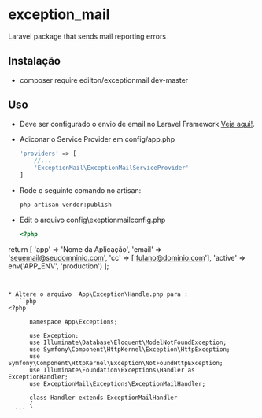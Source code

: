 # exception_mail
Laravel package that sends mail reporting errors
## Instalação
 - composer require edilton/exceptionmail dev-master

## Uso
* Deve ser configurado o envio de email no Laravel Framework [Veja aqui!](https://laravel.com/docs/5.2/mail).


* Adiconar o Service Provider em config/app.php
  ```php
  'providers' => [
      //...
      'ExceptionMail\ExceptionMailServiceProvider'
  ]
  ```
* Rode o seguinte comando no artisan:
  
  ```bash
  php artisan vendor:publish
  ```
* Edit o arquivo config\exeptionmailconfig.php
    ```php 
    <?php

return [
    'app'           => 'Nome da Aplicação',
    'email'         => 'seuemail@seudomninio.com',
    'cc'            => ['fulano@dominio.com'],
    'active'        =>  env('APP_ENV', 'production')
];
  ```

  
* Altere o arquivo  App\Exception\Handle.php para :
    ```php 
  <?php
        
        namespace App\Exceptions;
        
        use Exception;
        use Illuminate\Database\Eloquent\ModelNotFoundException;
        use Symfony\Component\HttpKernel\Exception\HttpException;
        use Symfony\Component\HttpKernel\Exception\NotFoundHttpException;
        use Illuminate\Foundation\Exceptions\Handler as ExceptionHandler;
        use ExceptionMail\Exceptions\ExceptionMailHandler;
        
        class Handler extends ExceptionMailHandler
        {
    ```
